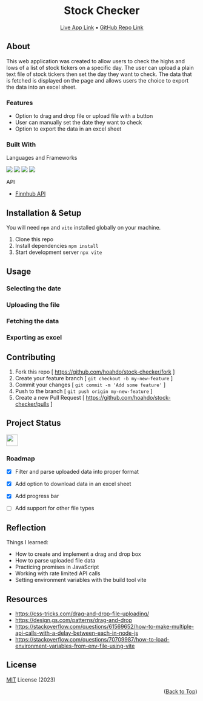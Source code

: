 <a name="top-of-page"></a>
<!--- Title Section --->

<div align="center">
	<h1>Stock Checker</h1>
	<a href="https://admirable-baklava-19e12f.netlify.app/">Live App Link</a> &#x2022 <a href="https://github.com/hoahdo/stock-checker">GitHub Repo Link</a>
</div>


<!--- About Section --->

## About
This web application was created to allow users to check the highs and lows of a list of stock tickers on a specific day. The user can upload a plain text file of stock tickers then set the day they want to check. The data that is fetched is displayed on the page and allows users the choice to export the data into an excel sheet.

### Features

* Option to drag and drop file or upload file with a button
* User can manually set the date they want to check
* Option to export the data in an excel sheet

### Built With

Languages and Frameworks

<img src="https://img.shields.io/badge/HTML5-E34F26?style=for-the-badge&logo=html5&logoColor=white"/>
<img src="https://img.shields.io/badge/CSS3-1572B6?style=for-the-badge&logo=css3&logoColor=white"/>
<img src="https://img.shields.io/badge/JavaScript-323330?style=for-the-badge&logo=javascript&logoColor=F7DF1E"/>
<img src="https://img.shields.io/badge/React-20232A?style=for-the-badge&logo=react&logoColor=61DAFB"/>
 
API
* [Finnhub API](https://finnhub.io/docs/api)


<!--- Installation & Setup Section --->

## Installation & Setup

You will need `npm` and `vite` installed globally on your machine.
 1. Clone this repo
 2. Install dependencies `npm install` 
 3. Start development server `npx vite`
  

<!--- Usage Section --->

## Usage
### Selecting the date

### Uploading the file

### Fetching the data

### Exporting as excel

<!--- Contributing Section--->

## Contributing

1. Fork this repo [ https://github.com/hoahdo/stock-checker/fork ]
2. Create your feature branch [ `git checkout -b my-new-feature` ]
3. Commit your changes [ `git commit -m 'Add some feature'` ]
4. Push to the branch [ `git push origin my-new-feature` ]
5. Create a new Pull Request [ https://github.com/hoahdo/stock-checker/pulls ]


<!--- Status Section --->

## Project Status

<a href="https://www.repostatus.org/#active"><img src="https://www.repostatus.org/badges/latest/active.svg" height="30"/></a>


### Roadmap

- [x] Filter and parse uploaded data into proper format
- [x] Add option to download data in an excel sheet
- [x] Add progress bar
- [ ] Add support for other file types


<!--- Reflection Section --->

## Reflection

Things I learned:
* How to create and implement a drag and drop box
* How to parse uploaded file data
* Practicing promises in JavaScript
* Working with rate limited API calls
* Setting environment variables with the build tool vite


<!--- Resources Section --->

## Resources

* https://css-tricks.com/drag-and-drop-file-uploading/
* https://design.gs.com/patterns/drag-and-drop
* https://stackoverflow.com/questions/61569652/how-to-make-multiple-api-calls-with-a-delay-between-each-in-node-js
* https://stackoverflow.com/questions/70709987/how-to-load-environment-variables-from-env-file-using-vite


<!--- License Section --->

## License
[MIT](LICENSE) License (2023)

<p align="right">(<a href="#top-of-page">Back to Top</a>)</p>